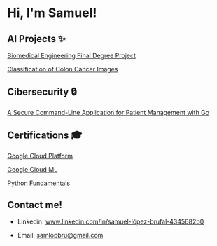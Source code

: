 # Hi, I'm Samuel!

## AI Projects ✨
[Biomedical Engineering Final Degree Project](https://github.com/SamLopBru/FinalDegreeProject.git)

[Classification of Colon Cancer Images]()

## Cibersecurity 🔒
[A Secure Command-Line Application for Patient Management with Go](https://github.com/SamLopBru/CiberSecurityGo.git)

## Certifications 🎓
[Google Cloud Platform](Certificates/EITC_certificated_GoogleCloudPlatform.pdf)

[Google Cloud ML](Certificates/EITC_certificated_GoogleCloudML.pdf)

[Python Fundamentals](Certificates/EITC_certificate_Python.pdf)
## Contact me!
- Linkedin: www.linkedin.com/in/samuel-lópez-brufal-4345682b0

- Email: samlopbru@gmail.com

